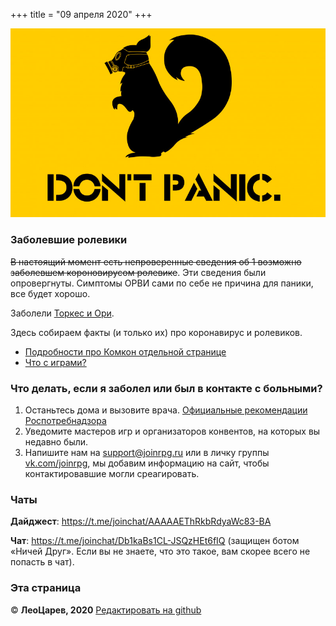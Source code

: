 +++
title = "09 апреля 2020"
+++

![DO NOT PANIC](do-not-panic-skuns-protivogaz.jpg)

### Заболевшие ролевики

~~В настоящий момент есть непроверенные сведения об 1 возможно заболевшем короновирусом ролевике~~. Эти сведения были опровергнуты. Симптомы ОРВИ сами по себе не причина для паники, все будет хорошо.

Заболели [Торкес и Ори](https://www.facebook.com/anna.torkes/posts/2956225221080970).

Здесь собираем факты (и только их) про коронавирус и ролевиков.
 
 - [Подробности про Комкон отдельной странице](comcon)
 - [Что с играми?](cancel-games)

### Что делать, если я заболел или был в контакте с больными?

1. Останьтесь дома и вызовите врача. [Официальные рекомендации Роспотребнадзора](https://rospotrebnadzor.ru/about/info/news_time/news_details.php?ELEMENT_ID=13566)
2. Уведомите мастеров игр и организаторов конвентов, на которых вы недавно были.
3. Напишите нам на <support@joinrpg.ru> или в личку группы [vk.com/joinrpg](https://vk.com/joinrpg), мы добавим информацию на сайт, чтобы контактировавшие могли среагировать.

### Чаты

**Дайджест**: <https://t.me/joinchat/AAAAAEThRkbRdyaWc83-BA>

**Чат**: <https://t.me/joinchat/Db1kaBs1CL-JSQzHEt6fIQ> (защищен ботом «Ничей Друг». Если вы не знаете, что это такое, вам скорее всего не попасть в чат).

### Эта страница

© **ЛеоЦарев, 2020**
[Редактировать на github](https://github.com/leotsarev/corona-comcon/blob/master/content/_index.md)
